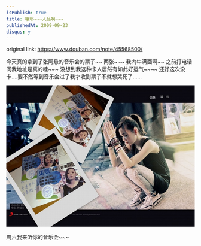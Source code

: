 ```yaml
---
isPublish: true
title: 哦耶~~~人品啊~~~
publishedAt: 2009-09-23
disqus: y
---
```


original link: https://www.douban.com/note/45568500/

今天真的拿到了张阿悬的音乐会的票子~~ 两张~~~
我内牛满面啊~~ 之前打电话问我地址是真的哇~~~
没想到我这种卡人居然有如此好运气~~~~
还好这次没卡....要不然等到音乐会过了我才收到票子不就想哭死了......

![周六我来听你的音乐会~~~](../../assets/images/p45568500-2.jpg)

周六我来听你的音乐会~~~
